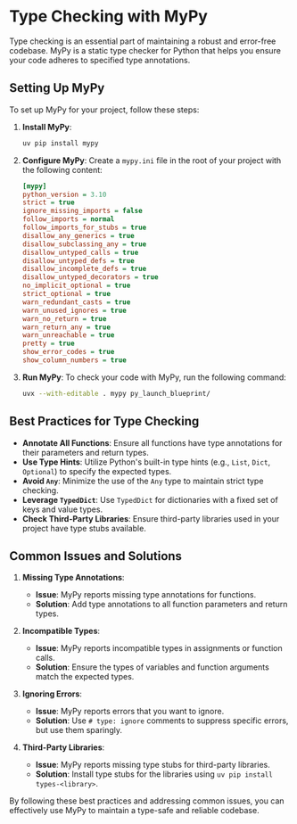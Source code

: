 # Type Checking with MyPy

Type checking is an essential part of maintaining a robust and error-free codebase. MyPy is a static type checker for Python that helps you ensure your code adheres to specified type annotations.

## Setting Up MyPy

To set up MyPy for your project, follow these steps:

1. **Install MyPy**:
   ```bash
   uv pip install mypy
   ```

2. **Configure MyPy**:
   Create a `mypy.ini` file in the root of your project with the following content:
   ```ini
   [mypy]
   python_version = 3.10
   strict = true
   ignore_missing_imports = false
   follow_imports = normal
   follow_imports_for_stubs = true
   disallow_any_generics = true
   disallow_subclassing_any = true
   disallow_untyped_calls = true
   disallow_untyped_defs = true
   disallow_incomplete_defs = true
   disallow_untyped_decorators = true
   no_implicit_optional = true
   strict_optional = true
   warn_redundant_casts = true
   warn_unused_ignores = true
   warn_no_return = true
   warn_return_any = true
   warn_unreachable = true
   pretty = true
   show_error_codes = true
   show_column_numbers = true
   ```

3. **Run MyPy**:
   To check your code with MyPy, run the following command:
   ```bash
   uvx --with-editable . mypy py_launch_blueprint/
   ```

## Best Practices for Type Checking

- **Annotate All Functions**: Ensure all functions have type annotations for their parameters and return types.
- **Use Type Hints**: Utilize Python's built-in type hints (e.g., `List`, `Dict`, `Optional`) to specify the expected types.
- **Avoid `Any`**: Minimize the use of the `Any` type to maintain strict type checking.
- **Leverage `TypedDict`**: Use `TypedDict` for dictionaries with a fixed set of keys and value types.
- **Check Third-Party Libraries**: Ensure third-party libraries used in your project have type stubs available.

## Common Issues and Solutions

1. **Missing Type Annotations**:
   - **Issue**: MyPy reports missing type annotations for functions.
   - **Solution**: Add type annotations to all function parameters and return types.

2. **Incompatible Types**:
   - **Issue**: MyPy reports incompatible types in assignments or function calls.
   - **Solution**: Ensure the types of variables and function arguments match the expected types.

3. **Ignoring Errors**:
   - **Issue**: MyPy reports errors that you want to ignore.
   - **Solution**: Use `# type: ignore` comments to suppress specific errors, but use them sparingly.

4. **Third-Party Libraries**:
   - **Issue**: MyPy reports missing type stubs for third-party libraries.
   - **Solution**: Install type stubs for the libraries using `uv pip install types-<library>`.

By following these best practices and addressing common issues, you can effectively use MyPy to maintain a type-safe and reliable codebase.
